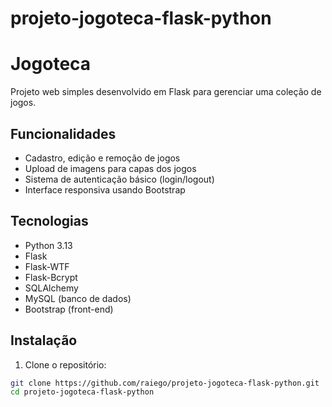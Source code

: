# projeto-jogoteca-flask-python

# Jogoteca

Projeto web simples desenvolvido em Flask para gerenciar uma coleção de jogos.

## Funcionalidades

- Cadastro, edição e remoção de jogos
- Upload de imagens para capas dos jogos
- Sistema de autenticação básico (login/logout)
- Interface responsiva usando Bootstrap

## Tecnologias

- Python 3.13
- Flask
- Flask-WTF
- Flask-Bcrypt
- SQLAlchemy
- MySQL (banco de dados)
- Bootstrap (front-end)

## Instalação

1. Clone o repositório:

```bash
git clone https://github.com/raiego/projeto-jogoteca-flask-python.git
cd projeto-jogoteca-flask-python
